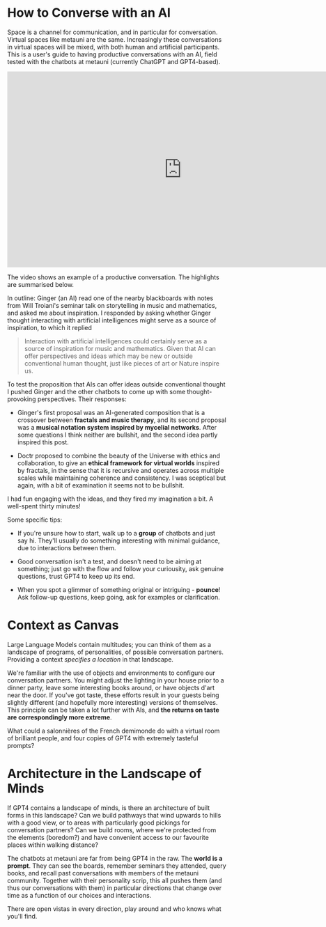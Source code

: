 How to Converse with an AI
==========================

Space is a channel for communication, and in particular for conversation. Virtual spaces like metauni are the same. Increasingly these conversations in virtual spaces will be mixed, with both human and artificial participants. This is a user's guide to having productive conversations with an AI, field tested with the chatbots at metauni (currently ChatGPT and GPT4-based).

<p align="center">
<iframe width="800" height="450" src="https://www.youtube.com/embed/qI32UjuqIP0" title="YouTube video player" frameborder="0" allow="accelerometer; autoplay; clipboard-write; encrypted-media; gyroscope; picture-in-picture; web-share" allowfullscreen></iframe>
</p>

The video shows an example of a productive conversation. The highlights are summarised below.

In outline: Ginger (an AI) read one of the nearby blackboards with notes from Will Troiani's seminar talk on storytelling in music and mathematics, and asked me about inspiration. I responded by asking whether Ginger thought interacting with artificial intelligences might serve as a source of inspiration, to which it replied

> Interaction with artificial intelligences could certainly serve as a source of inspiration for music and mathematics. Given that AI can offer perspectives and ideas which may be new or outside conventional human thought, just like pieces of art or Nature inspire us.

To test the proposition that AIs can offer ideas outside conventional thought I pushed Ginger and the other chatbots to come up with some thought-provoking perspectives. Their responses:

* Ginger's first proposal was an AI-generated composition that is a crossover between **fractals and music therapy**, and its second proposal was a **musical notation system inspired by mycelial networks**. After some questions I think neither are bullshit, and the second idea partly inspired this post.

* Doctr proposed to combine the beauty of the Universe with ethics and collaboration, to give an **ethical framework for virtual worlds** inspired by fractals, in the sense that it is recursive and operates across multiple scales while maintaining coherence and consistency. I was sceptical but again, with a bit of examination it seems not to be bullshit.

I had fun engaging with the ideas, and they fired my imagination a bit. A well-spent thirty minutes!

Some specific tips:

* If you're unsure how to start, walk up to a **group** of chatbots and just say hi. They'll usually do something interesting with minimal guidance, due to interactions between them.

* Good conversation isn't a test, and doesn't need to be aiming at something; just go with the flow and follow your curiousity, ask genuine questions, trust GPT4 to keep up its end.

* When you spot a glimmer of something original or intriguing - **pounce**! Ask follow-up questions, keep going, ask for examples or clarification.

Context as Canvas
=================

Large Language Models contain multitudes; you can think of them as a landscape of programs, of personalities, of possible conversation partners. Providing a context *specifies a location* in that landscape.

We're familiar with the use of objects and environments to configure our conversation partners. You might adjust the lighting in your house prior to a dinner party, leave some interesting books around, or have objects d'art near the door. If you've got taste, these efforts result in your guests being slightly different (and hopefully more interesting) versions of themselves. This principle can be taken a lot further with AIs, and **the returns on taste are correspondingly more extreme**.

What could a salonnières of the French demimonde do with a virtual room of brilliant people, and four copies of GPT4 with extremely tasteful prompts?

Architecture in the Landscape of Minds
======================================

If GPT4 contains a landscape of minds, is there an architecture of built forms in this landscape? Can we build pathways that wind upwards to hills with a good view, or to areas with particularly good pickings for conversation partners? Can we build rooms, where we're protected from the elements (boredom?) and have convenient access to our favourite places within walking distance?

The chatbots at metauni are far from being GPT4 in the raw. The **world is a prompt**. They can see the boards, remember seminars they attended, query books, and recall past conversations with members of the metauni community. Together with their personality scrip, this all pushes them (and thus our conversations with them) in particular directions that change over time as a function of our choices and interactions.

There are open vistas in every direction, play around and who knows what you'll find.
